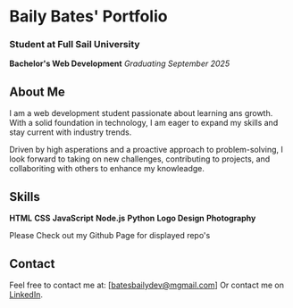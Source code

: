 # Baily Bates' Portfolio

### Student at Full Sail University
**Bachelor's Web Development**
*Graduating September 2025*

## About Me

I am a web development student passionate about learning ans growth. With a solid
foundation in technology, I am eager to expand my skills and stay current with industry
trends.

Driven by high asperations and a proactive approach to problem-solving, I look forward
to taking on new challenges, contributing to projects, and collaboriting with others to
enhance my knowleadge.

## Skills

**HTML**
**CSS**
**JavaScript**
**Node.js**
**Python**
**Logo Design**
**Photography**

Please Check out my Github Page for displayed repo's

## Contact

Feel free to contact me at: [batesbailydev@mgmail.com]
Or contact me on [LinkedIn](www.linkedin.com/in/baily-bates-53b4b0289).
